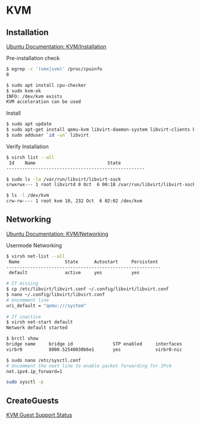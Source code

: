 # KVM

## Installation

[Ubuntu Documentation: KVM/Installation](https://help.ubuntu.com/community/KVM/Installation)

Pre-installation check
```bash
$ egrep -c '(vmx|svm)' /proc/cpuinfo
8

$ sudo apt install cpu-checker
$ sudo kvm-ok
INFO: /dev/kvm exists
KVM acceleration can be used
```

Install
```bash
$ sudo apt update
$ sudo apt-get install qemu-kvm libvirt-daemon-system libvirt-clients bridge-utils
$ sudo adduser `id -un` libvirt
```

Verify Installation
```bash
$ virsh list --all
 Id    Name                           State
----------------------------------------------------

$ sudo ls -la /var/run/libvirt/libvirt-sock
srwxrwx--- 1 root libvirtd 0 Oct  6 00:18 /var/run/libvirt/libvirt-sock

$ ls -l /dev/kvm
crw-rw---- 1 root kvm 10, 232 Oct  6 02:02 /dev/kvm
```

## Networking

[Ubuntu Documentation: KVM/Networking](https://help.ubuntu.com/community/KVM/Networking)

Usermode Networking

```sh
$ virsh net-list --all
 Name                 State      Autostart     Persistent
----------------------------------------------------------
 default              active     yes           yes

# If missing
$ cp /etc/libvirt/libvirt.conf ~/.config/libvirt/libvirt.conf
$ nano ~/.config/libvirt/libvirt.conf
# Uncomment line
uri_default = "qemu:///system"
 
# If inactive
$ virsh net-start default
Network default started

$ brctl show
bridge name     bridge id               STP enabled     interfaces
virbr0          8000.52540030b6e1       yes             virbr0-nic

$ sudo nano /etc/sysctl.conf
# Uncomment the next line to enable packet forwarding for IPv4
net.ipv4.ip_forward=1

sudo sysctl -p
```

## CreateGuests

[KVM Guest Support Status](http://www.linux-kvm.org/page/Guest_Support_Status)

